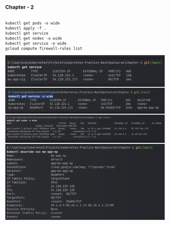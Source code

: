 ### Chapter - 2

```shell

kubectl get pods -o wide
kubectl apply -f .
kubectl get service
kubectl get nodes -o wide
kubectl get service -o wide
gcloud compute firewall-rules list
```

![img.png](img.png)
![img_1.png](img_1.png)
![img_2.png](img_2.png)
![img_3.png](img_3.png)